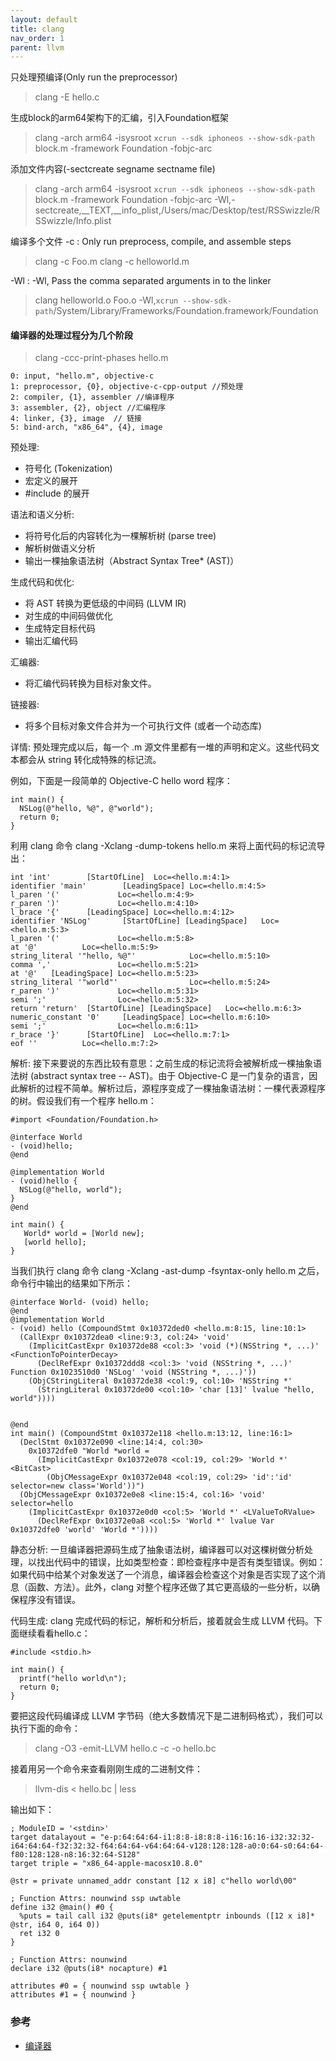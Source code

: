```yaml
---
layout: default
title: clang
nav_order: 1
parent: llvm
---
```


只处理预编译(Only run the preprocessor)
> clang -E hello.c

生成block的arm64架构下的汇编，引入Foundation框架
> clang -arch arm64 -isysroot `xcrun --sdk iphoneos --show-sdk-path` block.m -framework Foundation -fobjc-arc

添加文件内容(-sectcreate segname sectname file)
>clang -arch arm64 -isysroot `xcrun --sdk iphoneos --show-sdk-path` block.m -framework Foundation -fobjc-arc -Wl,-sectcreate,__TEXT,__info_plist,/Users/mac/Desktop/test/RSSwizzle/RSSwizzle/Info.plist 

编译多个文件
-c : Only run preprocess, compile, and assemble steps
> clang -c Foo.m
> clang -c helloworld.m

-Wl : -Wl,<arg> Pass the comma separated arguments in <arg> to the linker
> clang helloworld.o Foo.o -Wl,`xcrun --show-sdk-path`/System/Library/Frameworks/Foundation.framework/Foundation

#### 编译器的处理过程分为几个阶段
> clang  -ccc-print-phases hello.m

~~~
0: input, "hello.m", objective-c
1: preprocessor, {0}, objective-c-cpp-output //预处理
2: compiler, {1}, assembler //编译程序
3: assembler, {2}, object //汇编程序
4: linker, {3}, image  // 链接
5: bind-arch, "x86_64", {4}, image
~~~

预处理: 
- 符号化 (Tokenization)
- 宏定义的展开
- #include 的展开

语法和语义分析:
- 将符号化后的内容转化为一棵解析树 (parse tree)
- 解析树做语义分析
- 输出一棵抽象语法树（Abstract Syntax Tree* (AST)）

生成代码和优化:
- 将 AST 转换为更低级的中间码 (LLVM IR)
- 对生成的中间码做优化
- 生成特定目标代码
- 输出汇编代码

汇编器:
- 将汇编代码转换为目标对象文件。

链接器:
- 将多个目标对象文件合并为一个可执行文件 (或者一个动态库)

详情:
预处理完成以后，每一个 .m 源文件里都有一堆的声明和定义。这些代码文本都会从 string 转化成特殊的标记流。

例如，下面是一段简单的 Objective-C hello word 程序：
~~~
int main() {
  NSLog(@"hello, %@", @"world");
  return 0;
}
~~~
利用 clang 命令 clang -Xclang -dump-tokens hello.m 来将上面代码的标记流导出：
~~~
int 'int'        [StartOfLine]  Loc=<hello.m:4:1>
identifier 'main'        [LeadingSpace] Loc=<hello.m:4:5>
l_paren '('             Loc=<hello.m:4:9>
r_paren ')'             Loc=<hello.m:4:10>
l_brace '{'      [LeadingSpace] Loc=<hello.m:4:12>
identifier 'NSLog'       [StartOfLine] [LeadingSpace]   Loc=<hello.m:5:3>
l_paren '('             Loc=<hello.m:5:8>
at '@'          Loc=<hello.m:5:9>
string_literal '"hello, %@"'            Loc=<hello.m:5:10>
comma ','               Loc=<hello.m:5:21>
at '@'   [LeadingSpace] Loc=<hello.m:5:23>
string_literal '"world"'                Loc=<hello.m:5:24>
r_paren ')'             Loc=<hello.m:5:31>
semi ';'                Loc=<hello.m:5:32>
return 'return'  [StartOfLine] [LeadingSpace]   Loc=<hello.m:6:3>
numeric_constant '0'     [LeadingSpace] Loc=<hello.m:6:10>
semi ';'                Loc=<hello.m:6:11>
r_brace '}'      [StartOfLine]  Loc=<hello.m:7:1>
eof ''          Loc=<hello.m:7:2>
~~~

解析:
接下来要说的东西比较有意思：之前生成的标记流将会被解析成一棵抽象语法树 (abstract syntax tree -- AST)。由于 Objective-C 是一门复杂的语言，因此解析的过程不简单。解析过后，源程序变成了一棵抽象语法树：一棵代表源程序的树。假设我们有一个程序 hello.m：
~~~
#import <Foundation/Foundation.h>

@interface World
- (void)hello;
@end

@implementation World
- (void)hello {
  NSLog(@"hello, world");
}
@end

int main() {
   World* world = [World new];
   [world hello];
}

~~~

当我们执行 clang 命令 clang -Xclang -ast-dump -fsyntax-only hello.m 之后，命令行中输出的结果如下所示：
~~~
@interface World- (void) hello;
@end
@implementation World
- (void) hello (CompoundStmt 0x10372ded0 <hello.m:8:15, line:10:1>
  (CallExpr 0x10372dea0 <line:9:3, col:24> 'void'
    (ImplicitCastExpr 0x10372de88 <col:3> 'void (*)(NSString *, ...)' <FunctionToPointerDecay>
      (DeclRefExpr 0x10372ddd8 <col:3> 'void (NSString *, ...)' Function 0x1023510d0 'NSLog' 'void (NSString *, ...)'))
    (ObjCStringLiteral 0x10372de38 <col:9, col:10> 'NSString *'
      (StringLiteral 0x10372de00 <col:10> 'char [13]' lvalue "hello, world"))))


@end
int main() (CompoundStmt 0x10372e118 <hello.m:13:12, line:16:1>
  (DeclStmt 0x10372e090 <line:14:4, col:30>
    0x10372dfe0 "World *world =
      (ImplicitCastExpr 0x10372e078 <col:19, col:29> 'World *' <BitCast>
        (ObjCMessageExpr 0x10372e048 <col:19, col:29> 'id':'id' selector=new class='World'))")
  (ObjCMessageExpr 0x10372e0e8 <line:15:4, col:16> 'void' selector=hello
    (ImplicitCastExpr 0x10372e0d0 <col:5> 'World *' <LValueToRValue>
      (DeclRefExpr 0x10372e0a8 <col:5> 'World *' lvalue Var 0x10372dfe0 'world' 'World *'))))
~~~

静态分析:
一旦编译器把源码生成了抽象语法树，编译器可以对这棵树做分析处理，以找出代码中的错误，比如类型检查：即检查程序中是否有类型错误。例如：如果代码中给某个对象发送了一个消息，编译器会检查这个对象是否实现了这个消息（函数、方法）。此外，clang 对整个程序还做了其它更高级的一些分析，以确保程序没有错误。

代码生成:
clang 完成代码的标记，解析和分析后，接着就会生成 LLVM 代码。下面继续看看hello.c：
~~~
#include <stdio.h>

int main() {
  printf("hello world\n");
  return 0;
}
~~~

要把这段代码编译成 LLVM 字节码（绝大多数情况下是二进制码格式），我们可以执行下面的命令：
> clang -O3 -emit-LLVM hello.c -c -o hello.bc

接着用另一个命令来查看刚刚生成的二进制文件：
> llvm-dis < hello.bc | less

输出如下：
~~~
; ModuleID = '<stdin>'
target datalayout = "e-p:64:64:64-i1:8:8-i8:8:8-i16:16:16-i32:32:32-i64:64:64-f32:32:32-f64:64:64-v64:64:64-v128:128:128-a0:0:64-s0:64:64-f80:128:128-n8:16:32:64-S128"
target triple = "x86_64-apple-macosx10.8.0"

@str = private unnamed_addr constant [12 x i8] c"hello world\00"

; Function Attrs: nounwind ssp uwtable
define i32 @main() #0 {
  %puts = tail call i32 @puts(i8* getelementptr inbounds ([12 x i8]* @str, i64 0, i64 0))
  ret i32 0
}

; Function Attrs: nounwind
declare i32 @puts(i8* nocapture) #1

attributes #0 = { nounwind ssp uwtable }
attributes #1 = { nounwind }
~~~


### 参考
- [编译器](https://objccn.io/issue-6-2/)
